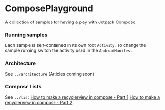 # ComposePlayground
A collection of samples for having a play with Jetpack Compose.

### Running samples
Each sample is self-contained in its own root `Activity`. To change the sample running switch the activity used in the `AndroidManifest`.

### Architecture
See `../architecture`
(Articles coming soon)

### Compose Lists
See `../list`
[How to make a recyclerview in compose - Part 1](https://proandroiddev.com/how-to-make-a-recyclerview-in-jetpack-compose-bf4751abee80)
[How to make a recyclerview in compose - Part 2](https://ian-alexander.medium.com/how-to-make-a-recyclerview-in-compose-part-2-ef9309324f46)
